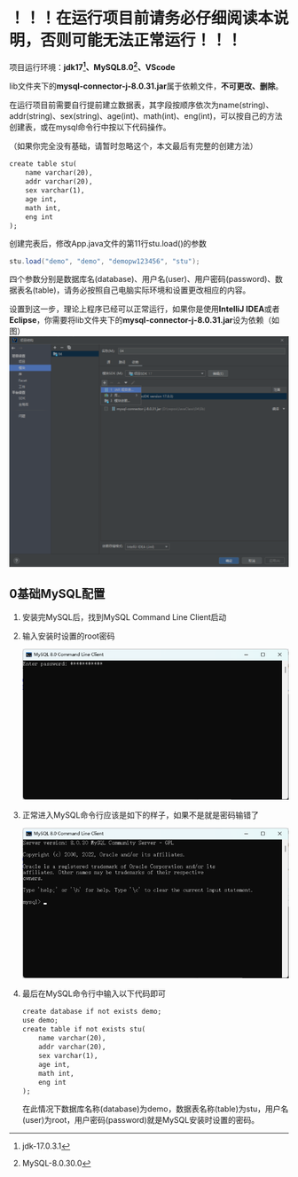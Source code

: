 # **！！！在运行项目前请务必仔细阅读本说明，否则可能无法正常运行！！！**

项目运行环境：**jdk17[^1]、MySQL8.0[^2]、VScode**

lib文件夹下的**mysql-connector-j-8.0.31.jar**属于依赖文件，**不可更改、删除**。

在运行项目前需要自行提前建立数据表，其字段按顺序依次为name(string)、addr(string)、sex(string)、age(int)、math(int)、eng(int)，可以按自己的方法创建表，或在mysql命令行中按以下代码操作。

（如果你完全没有基础，请暂时忽略这个，本文最后有完整的创建方法）

```mysql
create table stu(
    name varchar(20),
    addr varchar(20),
    sex varchar(1),
    age int,
    math int,
    eng int
);
```

创建完表后，修改App.java文件的第11行stu.load()的参数

```java
stu.load("demo", "demo", "demopw123456", "stu");
```

四个参数分别是数据库名(database)、用户名(user)、用户密码(password)、数据表名(table)，请务必按照自己电脑实际环境和设置更改相应的内容。

设置到这一步，理论上程序已经可以正常运行，如果你是使用**IntelliJ IDEA**或者**Eclipse**，你需要将lib文件夹下的**mysql-connector-j-8.0.31.jar**设为依赖（如图）![IntelliJ IDEA 配置方法](mysql-connector-j-8.0.31.png)

## 0基础MySQL配置

1. 安装完MySQL后，找到MySQL Command Line Client启动

2. 输入安装时设置的root密码

   ![enter password](pw.png)

3. 正常进入MySQL命令行应该是如下的样子，如果不是就是密码输错了

   ![mysql cmd](mysql.png)

4. 最后在MySQL命令行中输入以下代码即可

   ```mysql
   create database if not exists demo;
   use demo;
   create table if not exists stu(
       name varchar(20),
       addr varchar(20),
       sex varchar(1),
       age int,
       math int,
       eng int
   );
   ```

   在此情况下数据库名称(database)为demo，数据表名称(table)为stu，用户名(user)为root，用户密码(password)就是MySQL安装时设置的密码。

[^1]: jdk-17.0.3.1
[^2]: MySQL-8.0.30.0
